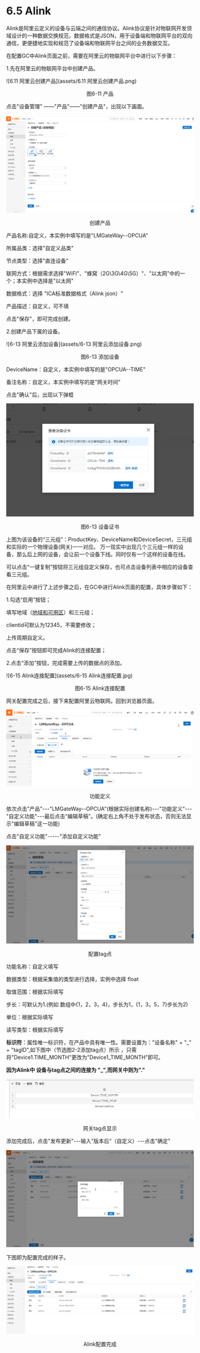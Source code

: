 # 6.5 Alink

Alink是阿里云定义的设备与云端之间的通信协议。Alink协议是针对物联网开发领域设计的一种数据交换规范，数据格式是JSON，用于设备端和物联网平台的双向通信，更便捷地实现和规范了设备端和物联网平台之间的业务数据交互。

在配置GC中Alink页面之前，需要在阿里云的物联网平台中进行以下步骤：

1.先在阿里云的物联网平台中创建产品。

![6.11 阿里云创建产品](assets/6.11 阿里云创建产品.png)

<center>图6-11 产品</center>

点击"设备管理" ——"产品"——"创建产品"，出现以下画面。

![产品信息](assets/产品信息.jpg)

<center>创建产品</center>

产品名称:自定义，本实例中填写的是"LMGateWay--OPCUA"

所属品类：选择"自定义品类"

节点类型：选择"直连设备"   

联网方式：根据需求选择"WiFI"、"蜂窝（2G\3G\4G\5G）"、"以太网"中的一个；本实例中选择是"以太网"

数据格式：选择 "ICA标准数据格式（Alink json）"

产品描述：自定义，可不填

点击"保存"，即可完成创建。



2.创建产品下属的设备。

![6-13 阿里云添加设备](assets/6-13 阿里云添加设备.png)

<center>图6-13 添加设备</center>

DeviceName：自定义，本实例中填写的是"OPCUA--TIME"

备注名称：自定义，本实例中填写的是"网关时间"

点击"确认"后，出现以下弹框

![设备证书](assets/设备证书.png)

<center>图6-13 设备证书</center>

上图为该设备的“三元组”：ProductKey、DeviceName和DeviceSecret，三元组和实际的一个物理设备(网关)一一对应。 万一现实中出现几个三元组一样的设备，那么后上网的设备，会让前一个设备下线。同时仅有一个这样的设备在线。

可以点击“一键复制”按钮将三元组自定义保存，也可点击设备列表中相应的设备查看三元组。



在阿里云中进行了上述步骤之后，在GC中进行Alink页面的配置，具体步骤如下：

1.勾选“启用”按钮；

填写地域（[地域和可用区](https://help.aliyun.com/document_detail/40654.html?spm=a2c4g.11186623.2.19.2e949ff5r8r1N8)）和三元组；

clientid可默认为12345，不需要修改；

上传周期自定义。

点击“保存”按钮即可完成Alink的连接配置；

2.点击“添加”按钮，完成需要上传的数据点的添加。 

![6-15 Alink连接配置](assets/6-15 Alink连接配置.jpg)

<center>图6-15 Alink连接配置</center>

网关配置完成之后，接下来配置阿里云物联网。回到浏览器页面。

![功能定义](assets/功能定义.jpg)

<center>功能定义</center>

依次点击"产品"---"LMGateWay--OPCUA"(根据实际创建名称)---"功能定义"---"自定义功能"---最后点击“编辑草稿”。(确定右上角不处于发布状态，否则无法显示"编辑草稿"这一功能)

点击"自定义功能"-----"添加自定义功能"

![添加自定义功能点](assets/添加自定义功能点.jpg)

<center>配置tag点</center>

功能名称：自定义填写

数据类型：根据采集值的类型进行选择，实例中选择 float

取值范围：根据实际填写

步长：可默认为1.(例如 数组中{1，2，3，4}，步长为1，{1，3，5，7}步长为2)

单位：根据实际填写

读写类型：根据实际填写

**标识符**：属性唯一标识符，在产品中具有唯一性。需要设置为："设备名称" + "_" + "tagID",如下图中（节选图2-2添加tag点）所示  ，只需将"Device1.TIME_MONTH"更改为"Device1_TIME_MONTH"即可。

**因为Alink中 设备与tag点之间的连接为 "_",而网关中则为"."**

![标识符](assets/标识符.jpg)

<center>网关tag点显示</center>

添加完成后，点击"发布更新"---输入“版本后”（自定义）---点击"确定"

![发布Tag点](assets/发布Tag点.jpg)

下图即为配置完成的样子。

![功能定义配置完成](assets/功能定义配置完成.jpg)

<center>Alink配置完成</center>

